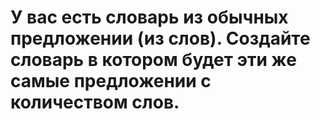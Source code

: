 # У вас есть словарь из обычных предложении (из слов). Создайте словарь в котором будет эти же самые предложении с количеством слов.
